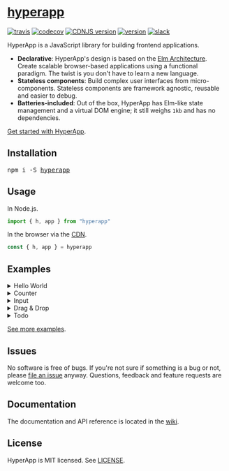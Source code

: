 # [hyperapp](https://hyperapp.gomix.me)
[![travis](https://img.shields.io/travis/hyperapp/hyperapp/master.svg)](https://travis-ci.org/hyperapp/hyperapp)
[![codecov](https://img.shields.io/codecov/c/github/hyperapp/hyperapp/master.svg)](https://codecov.io/gh/hyperapp/hyperapp)
[![CDNJS version](https://img.shields.io/cdnjs/v/hyperapp.svg)](https://cdnjs.com/libraries/hyperapp)
[![version](https://img.shields.io/npm/v/hyperapp.svg)](https://www.npmjs.org/package/hyperapp)
[![slack](https://hyperappjs.herokuapp.com/badge.svg)](https://hyperappjs.herokuapp.com)

HyperApp is a JavaScript library for building frontend applications.

[Elm Architecture]: https://guide.elm-lang.org/architecture/
[Hyperx]: https://github.com/substack/hyperx
[JSX]: https://facebook.github.io/react/docs/introducing-jsx.html
[CDN]: https://unpkg.com/hyperapp

* **Declarative**: HyperApp's design is based on the [Elm Architecture]. Create scalable browser-based applications using a functional paradigm. The twist is you don't have to learn a new language.
* **Stateless components**: Build complex user interfaces from micro-components. Stateless components are framework agnostic, reusable and easier to debug.
* **Batteries-included**: Out of the box, HyperApp has Elm-like state management and a virtual DOM engine; it still weighs `1kb` and has no dependencies.

[Get started with HyperApp](https://github.com/hyperapp/hyperapp/wiki).

## Installation

<pre>
npm i -S <a href=https://npmjs.com/package/hyperapp>hyperapp</a>
</pre>

## Usage

In Node.js.
```jsx
import { h, app } from "hyperapp"
```

In the browser via the [CDN].
```jsx
const { h, app } = hyperapp
```

## Examples

<details><summary>Hello World</summary>

```jsx
app({
  model: "Hi.",
  view: model => <h1>{model}</h1>
})
```

[View online](http://codepen.io/jbucaran/pen/Qdwpxy?editors=0010)
</details>

<details><summary>Counter</summary>

```jsx
app({
  model: 0,
  reducers: { // actions
    add: model => model + 1,
    sub: model => model - 1
  },
  view: (model, actions) =>
    <div>
      <button onclick={actions.add}>+</button>
      <h1>{model}</h1>
      <button onclick={actions.sub} disabled={model <= 0}>-</button>
    </div>
})
```

[View online](http://codepen.io/jbucaran/pen/zNxZLP?editors=0010)
</details>

<details><summary>Input</summary>

```jsx
app({
  model: "",
  reducers: { // actions
    text: (_, value) => value
  },
  view: (model, actions) =>
    <div>
      <h1>Hi{model ? " " + model : ""}.</h1>
      <input oninput={e => actions.text(e.target.value)} />
    </div>
})
```

[View online](http://codepen.io/jbucaran/pen/qRMEGX?editors=0010)
</details>

<details><summary>Drag & Drop</summary>

```jsx
const model = {
  dragging: false,
  position: {
    x: 0,
    y: 0,
    offsetX: 0,
    offsetY: 0
  }
}

const actions = {
  drop: model => ({ dragging: false }),
  drag: (model, { position }) => ({ dragging: true, position }),
  move: (model, { x, y }) => model.dragging
    ? ({ position: { ...model.position, x, y } })
    : model
}

const subscriptions = [
  (_, actions) => addEventListener("mouseup", actions.drop),
  (_, actions) => addEventListener("mousemove", e =>
    actions.move({ x: e.pageX, y: e.pageY }))
]

const view = (model, actions) =>
  <div
    onmousedown={e => actions.drag({
      position: {
        x: e.pageX, y: e.pageY, offsetX: e.offsetX, offsetY: e.offsetY
      }
    })}
    style={{
      position: "absolute",
      left: model.position.x - model.position.offsetX + "px",
      top: model.position.y - model.position.offsetY + "px",
      backgroundColor: model.dragging ? "gold" : "deepskyblue"
    }}
  >
    Drag Me
  </div>

app({ model, view, actions, subscriptions })
```

[View online](http://codepen.io/jbucaran/pen/apzYvo?editors=0010)
</details>

<details><summary>Todo</summary>

```jsx
const FilterInfo = { All: 0, Todo: 1, Done: 2 }

app({
  model: {
    todos: [],
    filter: FilterInfo.All,
    input: "",
    placeholder: "Add new todo!"
  },
  view: (model, actions) =>
    <div>
      <h1>Todo</h1>
      <p>
        Show: {Object.keys(FilterInfo)
          .filter(key => FilterInfo[key] !== model.filter)
          .map(key =>
            <span>
              <a
                href="#"
                onclick={_ => actions.filter({
                  value: FilterInfo[key]
                })}
              >{key}</a>
            </span>
          )}
      </p>

      <p>
        <ul>
          {model.todos
            .filter(t =>
              model.filter === FilterInfo.Done
                ? t.done :
              model.filter === FilterInfo.Todo
                ? !t.done :
              model.filter === FilterInfo.All)
            .map(t =>
              <li style={{
                color: t.done ? "gray" : "black",
                textDecoration: t.done ? "line-through" : "none"
              }}
                onclick={e => actions.toggle({
                  value: t.done,
                  id: t.id
                })}
              >
                {t.value}
              </li>)}
        </ul>
      </p>

      <p>
        <input
          type="text"
          onkeyup={e => e.keyCode === 13 ? actions.add() : ""}
          oninput={e => actions.input({ value: e.target.value })}
          value={model.input}
          placeholder={model.placeholder}
        />{" "}
        <button onclick={actions.add}>add</button>
      </p>
    </div>,
  reducers: { // actions
    add: model => ({
      input: "",
      todos: model.todos.concat({
        done: false,
        value: model.input,
        id: model.todos.length + 1
      })
    }),
    toggle: (model, { id, value }) => ({
      todos: model.todos.map(t =>
        id === t.id
          ? Object.assign({}, t, { done: !value })
          : t)
    }),
    input: (model, { value }) => ({ input: value }),
    filter: (model, { value }) => ({ filter: value })
  }
})
```

[View online](http://codepen.io/jbucaran/pen/zNxRLy?editors=0010)
</details>

[See more examples](https://hyperapp.gomix.me).

## Issues

No software is free of bugs. If you're not sure if something is a bug or not, please [file an issue](https://github.com/hyperapp/hyperapp/issues) anyway. Questions, feedback and feature requests are welcome too.

## Documentation

The documentation and API reference is located in the [wiki](https://github.com/hyperapp/hyperapp/wiki).

## License

HyperApp is MIT licensed. See [LICENSE](LICENSE).
